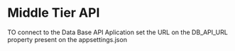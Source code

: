 # Middle Tier API

TO connect to the Data Base API Aplication set the URL on the DB_API_URL property present on the appsettings.json